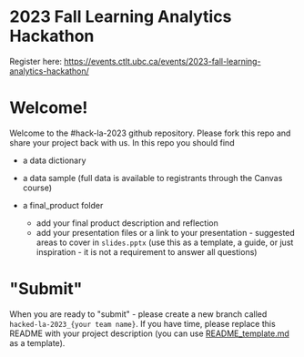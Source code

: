 # 2023 Fall Learning Analytics Hackathon
Register here: https://events.ctlt.ubc.ca/events/2023-fall-learning-analytics-hackathon/

# Welcome!
Welcome to the #hack-la-2023 github repository. Please fork this repo and share your project back with us. In this repo you should find

* a data dictionary
* a data sample (full data is available to registrants through the Canvas course)
  
* a final_product folder
  * add your final product description and reflection 
  * add your presentation files or a link to your presentation - suggested areas to cover in `slides.pptx` (use this as a template, a guide, or just inspiration - it is not a requirement to answer all questions)

# "Submit"

When you are ready to "submit" - please create a new branch called `hacked-la-2023_{your team name}`. If you have time, please replace this README with your project description (you can use [README_template.md](final_product/README_template.md) as a template). 
